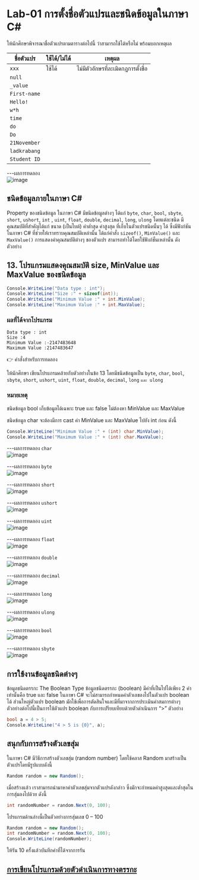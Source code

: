 # Lab-01 การตั้งชื่อตัวแปรและชนิดข้อมูลในภาษา C\#


 ให้นักศึกษาพิจารณาชื่อตัวแปรตามตารางต่อไปนี้ ว่าสามารถใช้ได้หรือไม่ พร้อมบอกเหตุผล

| ชื่อตัวแปร | ใช้ได้/ไม่ได้ | เหตุผล|
|--|--|--|
| `xxx`     | ใช้ได้ | ไม่มีตัวอักษรที่ละเมิดกฎการตั้งชื่อ |
| `null` | | |
| `_value` | | |
| `First-name`| | |
| `Hello!` | | |
| `w*h` | | |
| `time` | | |
| `do` | | |
| `Do` | | |
| `21November`| | |
| `ladkrabang`| | |
| `Student ID`| | |


---ผลการทดลอง<br>
![image](https://user-images.githubusercontent.com/115066298/226599452-e7390211-6b97-43fa-b7b3-9b853acd63f2.png)



## ชนิดข้อมูลภายในภาษา C\#

Property ของชนิดข้อมูล ในภาษา C# มีชนิดข้อมูลต่างๆ ได้แก่ `byte`, `char`, `bool`, `sbyte`, `short`, `ushort`, `int` , `uint`, `float`, `double`, `decimal`, `long`, `ulong` โดยแต่ละชนิด มีคุณสมบัติที่สำคัญได้แก่ ขนาด (เป็นไบต์) ค่าต่ำสุด ค่าสูงสุด ที่เก็บในตัวแปรชนิดนั้นๆ ได้ ซึ่งมีฟังก์ชันในภาษา C# ที่ช่วยให้เราทราบคุณสมบัติเหล่านั้น ได้แก่คำสั่ง `sizeof()`, `MinValue()` และ `MaxValue()` การแสดงค่าคุณสมบัติต่างๆ ของตัวแปร สามารถทำได้โดยใช้ฟังก์ชั่นเหล่านั้น ดังตัวอย่าง

## 13. โปรแกรมแสดงคุณสมบัติ size, MinValue และ MaxValue ของชนิดข้อมูล

```csharp
Console.WriteLine("Data type : int");
Console.WriteLine("Size :" + sizeof(int));
Console.WriteLine("Minimum Value :" + int.MinValue);
Console.WriteLine("Maximum Value :" + int.MaxValue);
```

### ผลที่ได้จากโปรแกรม

```text
Data type : int
Size :4
Minimum Value :-2147483648
Maximum Value :2147483647
```

👉 คำสั่งสำหรับการทดลอง  

ให้นักศึกษา เขียนโปรแกรมคล้ายกับตัวอย่างในข้อ 13 โดยมีชนิดข้อมูลเป็น `byte`, `char`, `bool`, `sbyte`, `short`, `ushort`, `uint`, `float`, `double`, `decimal`, `long` `และ ulong`  

### หมายเหตุ

ชนิดข้อมูล bool เก็บข้อมูลได้เฉพาะ true และ false ไม่ต้องหา MinValue และ MaxValue

ชนิดข้อมูล char จะต้องมีการ cast ค่า MinValue และ MaxValue ไปยัง int ก่อน ดังนี้

```csharp
Console.WriteLine("Minimum Value :" + (int) char.MinValue);
Console.WriteLine("Maximum Value :" + (int) char.MaxValue);
```
---ผลการทดลอง `char`<br>
![image](https://user-images.githubusercontent.com/115066298/226599548-6eb2540d-b0d4-4bb0-9a74-e277ca316d51.png)


---ผลการทดลอง `byte`<br>
![image](https://user-images.githubusercontent.com/115066298/226599597-bb9cf65e-2d62-4e52-97af-b3f28f8548ba.png)


---ผลการทดลอง `short`<br>
![image](https://user-images.githubusercontent.com/115066298/226599677-56372329-e1f1-4b7f-aa10-46069d7b25fd.png)

 

---ผลการทดลอง `ushort`<br>
![image](https://user-images.githubusercontent.com/115066298/226599758-55dadc22-54af-455e-b341-5604960afca5.png)


 

---ผลการทดลอง `uint`<br>
![image](https://user-images.githubusercontent.com/115066298/226599817-0cc4e692-92ae-4398-af71-85fcd63d4c61.png)


 

---ผลการทดลอง `float`<br>
![image](https://user-images.githubusercontent.com/115066298/226599868-4b84fe70-54ef-4d5f-a25b-28512a9c3a84.png)

 

---ผลการทดลอง `double`<br>
![image](https://user-images.githubusercontent.com/115066298/226599913-68d20510-fcd4-4bd8-a6ed-5ad1961dc50a.png)

 
---ผลการทดลอง `decimal`<br>
![image](https://user-images.githubusercontent.com/115066298/226599979-10c5c6ba-03cf-47e6-a4e7-42bf7eb7a580.png)

 
---ผลการทดลอง `long`<br>
![image](https://user-images.githubusercontent.com/115066298/226600028-1f4dd37d-9b3d-4947-a1aa-a6a4e42a0a59.png)



---ผลการทดลอง `ulong`<br>
![image](https://user-images.githubusercontent.com/115066298/226600076-34713024-82f2-4323-94b3-422748053dab.png)



---ผลการทดลอง `bool`<br>
![image](https://user-images.githubusercontent.com/115066298/226600131-39a5543f-cf2f-4781-8cf5-673955fb3280.png)


---ผลการทดลอง `sbyte`<br>
![image](https://user-images.githubusercontent.com/115066298/226600188-6c38caf8-3aea-4cd9-9509-fbabd76d20c9.png)



## การใช้งานข้อมูลชนิดต่างๆ

ข้อมูลชนิดตรรกะ The Boolean Type
ข้อมูลชนิดตรรกะ (boolean) มีค่าที่เป็นไปได้เพียง 2 ค่าเท่านั้นคือ true และ false ในภาษา C# จะไม่สามารถกำหนดค่าตัวเลขลงไปในตัวแปร boolean ได้ ส่วนใหญ่ตัวแปร boolean มักใช้เพื่อการตัดสินใจและมีที่มาจากการประเมินค่าสมการต่างๆ ตัวอย่างต่อไปนี้เป็นการใช้ตัวแปร boolean กับการเปรียบเทียบด้วยตัวดำเนินการ “>”
ตัวอย่าง

```csharp
bool a = 4 > 5;
Console.WriteLine("4 > 5 is {0}", a);
```

## สนุกกับการสร้างตัวเลขสุ่ม

ในภาษา C# มีวิธีการสร้างตัวเลขสุ่ม (random number) โดยใช้คลาส Random มาสร้างเป็นตัวแปรโดยมีรูปแบบดังนี้

```csharp
Random random = new Random();
```

เมื่อสร้างแล้ว เราสามารถนำมาหาค่าตัวเลขสุ่มจากตัวแปรดังกล่าว ซึ่งมักจะกำหนดค่าสูงสุดและต่ำสุดในการสุ่มลงไปด้วย ดังนี้

```csharp
int randomNumber = random.Next(0, 100);
```

โปรแกรมด้านล่างนี้เป็นตัวอย่างการสุ่มเลข 0 – 100

```csharp
Random random = new Random();
int randomNumber = random.Next(0, 100);
Console.WriteLine(randomNumber);
```
 
ให้รัน 10 ครั้งแล้วบันทึกค่าที่ได้จากการรัน

## [การเขียนโปรแกรมด้วยตัวดำเนินการทางตรรกะ](./Lab-01-part-14.md)
